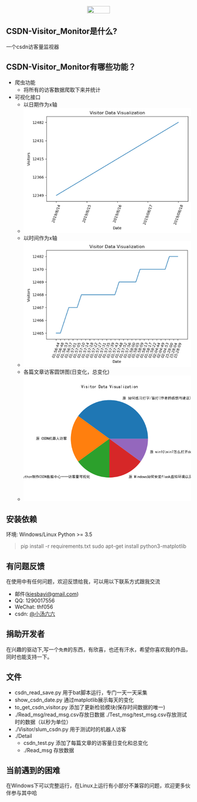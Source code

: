 <div align=center><img src="https://github.com/99Kies/Visitor_Monitor/blob/master/Article_Images/zhexian.png" width="35%" height="35%" /></div>

## CSDN-Visitor_Monitor是什么?
一个csdn访客量监视器

## CSDN-Visitor_Monitor有哪些功能？
* 爬虫功能
    *  将所有的访客数据爬取下来并统计
* 可视化接口
	*  以日期作为x轴
	*  ![day](Article_Images/Y_m_d.png)
	*  以时间作为x轴
	*  ![time](Article_Images/H_M_S.png)
	*  各篇文章访客圆饼图(日变化，总变化)
	*  ![pie](Article_Images/pie.png)

## 安装依赖

环境: 
Windows/Linux
Python >= 3.5

> pip install -r requirements.txt
> sudo apt-get install python3-matplotlib
	
## 有问题反馈
在使用中有任何问题，欢迎反馈给我，可以用以下联系方式跟我交流

* 邮件(kiesbayi@gmail.com)
* QQ: 1290017556
* WeChat: thf056
* csdn: [@小汤六六](https://blog.csdn.net/qq_19381989)

## 捐助开发者
在兴趣的驱动下,写一个`免费`的东西，有欣喜，也还有汗水，希望你喜欢我的作品，同时也能支持一下。

## 文件

* csdn_read_save.py 用于bat脚本运行，专门一天一天采集
* show_csdn_date.py 通过matplotlib展示每天的变化
* to_get_csdn_visitor.py 添加了更新检验模块(保存时间数据的唯一)
* ./Read_msg/read_msg.csv存放日数据 ./Test_msg/test_msg.csv存放测试时的数据（以秒为单位）
* ./Visitor/slum_csdn.py 用于测试时的机器人访客
* ./Detail
	*  csdn_test.py 添加了每篇文章的访客量日变化和总变化
	*  ./Read_msg 存放数据



## 当前遇到的困难
在Windows下可以完整运行，在Linux上运行有小部分不兼容的问题，欢迎更多伙伴参与其中哈
